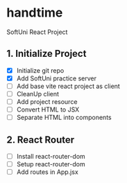 # handtime

SoftUni React Project

## 1. Initialize Project

- [x] Initialize git repo
- [x] Add SoftUni practice server
- [ ] Add base vite react project as client
- [ ] CleanUp client
- [ ] Add project resource
- [ ] Convert HTML to JSX
- [ ] Separate HTML into components

## 2. React Router

- [ ] Install react-router-dom
- [ ] Setup react-router-dom
- [ ] Add routes in App.jsx
